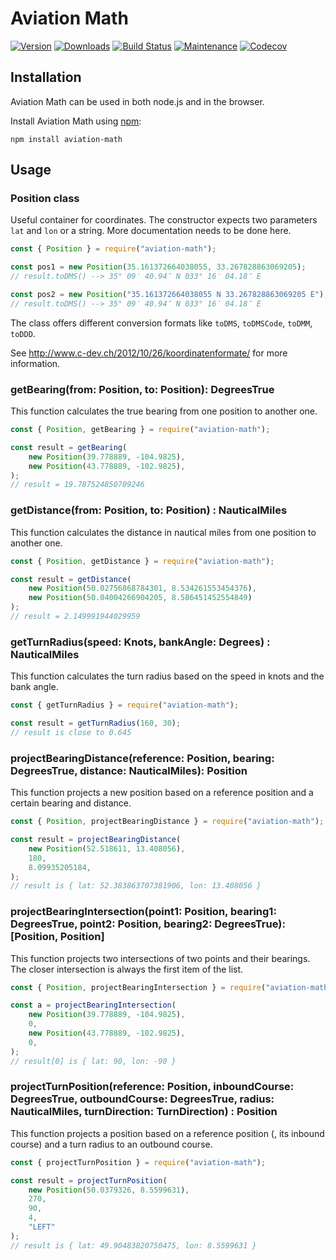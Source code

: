 # Aviation Math

[![Version](https://img.shields.io/npm/v/aviation-math.svg)](https://www.npmjs.com/package/aviation-math)
[![Downloads](https://img.shields.io/npm/dm/aviation-math.svg)](https://www.npmjs.com/package/aviation-math)
[![Build Status](https://github.com/bjoernffm/aviation-math//workflows/Node.js%20CI/badge.svg)](https://github.com/bjoernffm/aviation-math//actions)
[![Maintenance](https://img.shields.io/maintenance/yes/2022.svg)](https://github.com/bjoernffm/aviation-math/graphs/commit-activity)
[![Codecov](https://codecov.io/gh/bjoernffm/aviation-math/branch/main/graph/badge.svg)](https://codecov.io/gh/bjoernffm/aviation-math)

## Installation

Aviation Math can be used in both node.js and in the browser.

Install Aviation Math using [npm](https://www.npmjs.com/package/aviation-math):

    npm install aviation-math

## Usage

### Position class

Useful container for coordinates. The constructor expects two parameters `lat` and `lon` or a string. More documentation needs to be done here.

``` javascript
const { Position } = require("aviation-math");

const pos1 = new Position(35.161372664038055, 33.267828863069205);
// result.toDMS() --> 35° 09′ 40.94″ N 033° 16′ 04.18″ E

const pos2 = new Position("35.161372664038055 N 33.267828863069205 E");
// result.toDMS() --> 35° 09′ 40.94″ N 033° 16′ 04.18″ E
```

The class offers different conversion formats like `toDMS`, `toDMSCode`,  `toDMM`,  `toDDD`. 

See http://www.c-dev.ch/2012/10/26/koordinatenformate/ for more information.

### getBearing(from: Position, to: Position): DegreesTrue

This function calculates the true bearing from one position to another one.

``` javascript
const { Position, getBearing } = require("aviation-math");

const result = getBearing(
    new Position(39.778889, -104.9825),
    new Position(43.778889, -102.9825),
);
// result = 19.787524850709246
```

### getDistance(from: Position, to: Position) : NauticalMiles

This function calculates the distance in nautical miles from one position to another one.

``` javascript
const { Position, getDistance } = require("aviation-math");

const result = getDistance(
    new Position(50.02756868784301, 8.534261553454376),
    new Position(50.04004266904205, 8.586451452554849)
);
// result = 2.149991944029959
```

### getTurnRadius(speed: Knots, bankAngle: Degrees) : NauticalMiles

This function calculates the turn radius based on the speed in knots and the bank angle.

``` javascript
const { getTurnRadius } = require("aviation-math");

const result = getTurnRadius(160, 30);
// result is close to 0.645
```

### projectBearingDistance(reference: Position, bearing: DegreesTrue, distance: NauticalMiles): Position

This function projects a new position based on a reference position and a certain bearing and distance.

``` javascript
const { Position, projectBearingDistance } = require("aviation-math");

const result = projectBearingDistance(
    new Position(52.518611, 13.408056),
    180,
    8.09935205184,
);
// result is { lat: 52.383863707381906, lon: 13.408056 }
```

### projectBearingIntersection(point1: Position, bearing1: DegreesTrue, point2: Position, bearing2: DegreesTrue): [Position, Position]

This function projects two intersections of two points and their bearings. The closer intersection is always the first item of the list.

``` javascript
const { Position, projectBearingIntersection } = require("aviation-math");

const a = projectBearingIntersection(
    new Position(39.778889, -104.9825),
    0,
    new Position(43.778889, -102.9825),
    0,
);
// result[0] is { lat: 90, lon: -90 }
```

### projectTurnPosition(reference: Position, inboundCourse: DegreesTrue, outboundCourse: DegreesTrue, radius: NauticalMiles, turnDirection: TurnDirection) : Position

This function projects a position based on a reference position (, its inbound course) and a turn radius to an outbound course.

``` javascript
const { projectTurnPosition } = require("aviation-math");

const result = projectTurnPosition(
    new Position(50.0379326, 8.5599631),
    270,
    90,
    4,
    "LEFT"
);
// result is { lat: 49.90483820750475, lon: 8.5599631 }
```